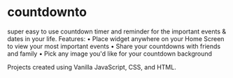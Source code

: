 # countdownto
super easy to use countdown timer and reminder for the important events & dates in your life. 
Features: 
• Place widget anywhere on your Home Screen to view your most important events 
• Share your countdowns with friends and family 
• Pick any image you'd like for your countdown background

Projects created using Vanilla JavaScript, CSS, and HTML. 
